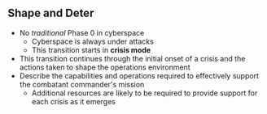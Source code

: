 ## Shape and Deter

- No _traditional_ Phase 0 in cyberspace
  - Cyberspace is always under attacks
  - This transition starts in **crisis mode**
- This transition continues through the initial onset of a crisis and the actions taken to shape the operations environment
- Describe the capabilities and operations required to effectively support the combatant commander's mission
  - Additional resources are likely to be required to provide support for each crisis as it emerges
